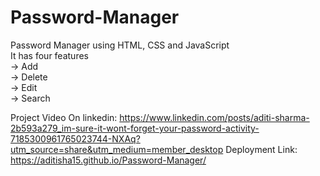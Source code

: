 # Password-Manager
Password Manager using HTML, CSS and JavaScript
<br>
It has four features
<br>
-> Add<br>
-> Delete<br>
-> Edit<br>
-> Search<br>

Project Video On linkedin: https://www.linkedin.com/posts/aditi-sharma-2b593a279_im-sure-it-wont-forget-your-password-activity-7185300961765023744-NXAq?utm_source=share&utm_medium=member_desktop
Deployment Link: https://aditisha15.github.io/Password-Manager/
